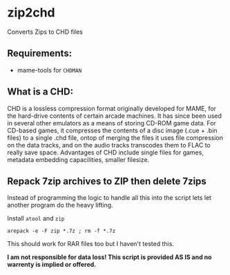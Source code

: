 # zip2chd
Converts Zips to CHD files

## Requirements:

- mame-tools for `CHDMAN`

## What is a CHD:
CHD is a lossless compression format originally developed for MAME, for the hard-drive contents of certain arcade machines. It has since been used in several other emulators as a means of storing CD-ROM game data. For CD-based games, it compresses the contents of a disc image (.cue + .bin files) to a single .chd file, ontop of merging the files it uses file compression on the data tracks, and on the audio tracks transcodes them to FLAC to really save space. Advantages of CHD include single files for games, metadata embedding capacilities, smaller filesize.

## Repack 7zip archives to ZIP then delete 7zips

Instead of programming the logic to handle all this into the script lets let another program do the heavy lifting.

Install `atool` and `zip`

`arepack -e -F zip *.7z ; rm -f *.7z`

This should work for RAR files too but I haven't tested this.

**I am not responsible for data loss! This script is provided AS IS and no warrenty is implied or offered.**

